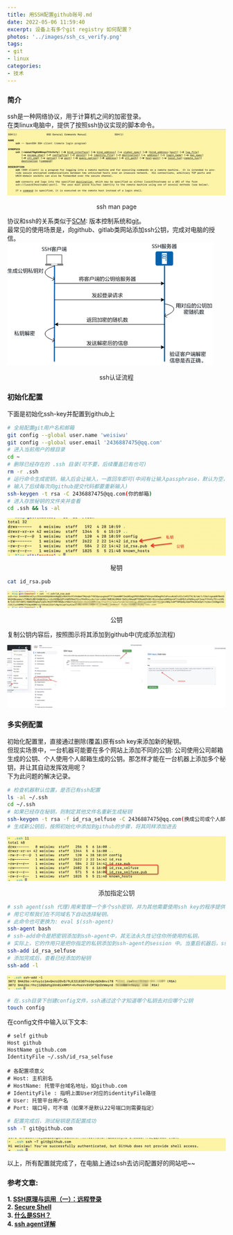 ```yaml
---
title: 用SSH配置github账号.md
date: 2022-05-06 11:59:40
excerpt: 设备上有多个git registry 如何配置？
photos: '../images/ssh_cs_verify.png'
tags:
- git
- linux
categories:
- 技术
---
```


<!--more-->
### 简介
ssh是一种网络协议，用于计算机之间的加密登录。  
在类linux电脑中，提供了按照ssh协议实现的脚本命令。  
![ssh command man page](../images/ssh_man_page.jpg)   

<p style="text-align: center">ssh man page</p>  

协议和ssh的关系类似于[SCM](https://www.atlassian.com/git/tutorials/source-code-management): 版本控制系统和[git](https://git-scm.com/)。  
最常见的使用场景是，向github、gitlab类网站添加ssh公钥，完成对电脑的授信。
![ssh认证流程](../images/ssh_cs_verify.png)
<p style="text-align: center">ssh认证流程</p>  

### 初始化配置
下面是初始化ssh-key并配置到github上  
``` bash
# 全局配置git用户名和邮箱
git config --global user.name 'weisiwu'
git config --global user.email '2436887475@qq.com'
# 进入当前用户的根目录
cd ~
# 删除已经存在的 .ssh 目录(可不要，后续覆盖已有也可)
rm -r .ssh
# 运行命令生成密钥，输入后会让输入，一直回车即可(中间有让输入passphrase，默认为空，
# 输入了后续每次向github提交代码都要重新输入)
ssh-keygen -t rsa -C 2436887475@qq.com(你的邮箱)
# 进入存放秘钥的文件夹并查看
cd .ssh && ls -al
```
![ssh key](../images/ssh_keys.jpg)
<p style="text-align: center">秘钥</p>  

``` bash
cat id_rsa.pub
```
![cat pub key](../images/cat_ssh_pub.jpg)
<p style="text-align: center">公钥</p>  

复制公钥内容后，按照图示将其添加到github中(完成添加流程)   

![添加公钥](../images/add_pubkey_to_github.png)


### 多实例配置  
初始化配置里，直接通过删除(覆盖)原有ssh key来添加新的秘钥。  
但现实场景中，一台机器可能要在多个网站上添加不同的公钥: 公司使用公司邮箱生成的公钥、个人使用个人邮箱生成的公钥。那怎样才能在一台机器上添加多个秘钥，并让其自动发挥效用呢？  
下为此问题的解决记录。  
``` bash
# 检查机器默认位置，是否已有ssh配置
ls -al ~/.ssh
cd ~/.ssh
# 如果已经存在秘钥，则制定其他文件名重新生成秘钥
ssh-keygen -t rsa -f id_rsa_selfuse -C 2436887475@qq.com(换成公司或个人邮箱)
# 生成新公钥后，按照初始化中添加到github的步骤，将其同样添加进去
```
![添加指定公钥](../images/ssh_selfuse_pubkey.jpg)
<p style="text-align: center">添加指定公钥</p>  

``` bash
# ssh agent(ssh 代理)用来管理一个多个ssh密钥，并为其他需要使用ssh key的程序提供代理，详见参考文章-4
# 用它可帮我们在不同域名下自动选择秘钥。
# 此命令也可更换为: eval $(ssh-agent)
ssh-agent bash
# ssh-add命令是把密钥添加到ssh-agent中，其无法永久性记住你所使用的私钥。
# 实际上，它的作用只是把你指定的私钥添加到ssh-agent的session 中。当重启机器后，ssh-agent和ssh-add的秘钥也就重置了。
ssh-add id_rsa_selfuse
# 添加完成后，查看已经添加的秘钥
ssh-add -l
```
![已存储的key](../images/ssh_key_instore.jpg)  

``` bash
# 在.ssh目录下创建config文件，ssh通过这个才知道哪个私钥去对应哪个公钥
touch config
```
在config文件中输入以下文本:   
``` plaintext
# self github
Host github
HostName github.com
IdentityFile ~/.ssh/id_rsa_selfuse

# 各配置项意义
# Host: 主机别名
# HostName: 托管平台域名地址，如github.com
# IdentityFile : 指明上面User对应的identityFile路径
# User: 托管平台用户名
# Port: 端口号，可不填（如果不是默认22号端口则需要指定）
```
``` bash
# 配置完成后，测试秘钥是否配置成功
ssh -T git@github.com
```
![配置成功](../images/ssh_key_config_succ.jpg)  

以上，所有配置就完成了，在电脑上通过ssh去访问配置好的网站吧~~   

### 参考文章:
**1. [SSH原理与运用（一）：远程登录](https://www.ruanyifeng.com/blog/2011/12/ssh_remote_login.html)**  
**2. [Secure Shell](https://zh.m.wikipedia.org/zh-hans/Secure_Shell)**  
**3. [什么是SSH？](https://info.support.huawei.com/info-finder/encyclopedia/zh/SSH.html)**  
**4. [ssh agent详解](https://zhuanlan.zhihu.com/p/126117538)**  